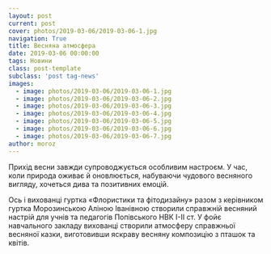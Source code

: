 ```yaml
---
layout: post
current: post
cover: photos/2019-03-06/2019-03-06-1.jpg
navigation: True
title: Весняна атмосфера
date: 2019-03-06 00:00:00
tags: Новини
class: post-template
subclass: 'post tag-news'
images:
  - image: photos/2019-03-06/2019-03-06-1.jpg
  - image: photos/2019-03-06/2019-03-06-2.jpg
  - image: photos/2019-03-06/2019-03-06-3.jpg
  - image: photos/2019-03-06/2019-03-06-4.jpg
  - image: photos/2019-03-06/2019-03-06-5.jpg
  - image: photos/2019-03-06/2019-03-06-6.jpg
  - image: photos/2019-03-06/2019-03-06-7.jpg
author: moroz
---
```


Прихід весни завжди супроводжується особливим настроєм. У час, коли природа оживає й оновлюється, набуваючи чудового весняного вигляду, хочеться дива та позитивних емоцій.

Ось і вихованці гуртка «Флористики та фітодизайну» разом з керівником гуртка Морозинською Аліною Іванівною створили справжній весняний настрій для учнів та педагогів Попівського НВК І-ІІ ст. У фойє навчального закладу вихованці створили атмосферу справжньої весняної казки, виготовивши яскраву весняну композицію з пташок та квітів.
